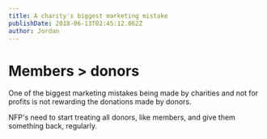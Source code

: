 ```yaml
---
title: A charity's biggest marketing mistake
publishDate: 2018-06-13T02:45:12.062Z
author: Jordan
---
```

# Members > donors

One of the biggest marketing mistakes being made by charities and not for profits is not rewarding the donations made by donors.

NFP's need to start treating all donors, like members, and give them something back, regularly.
